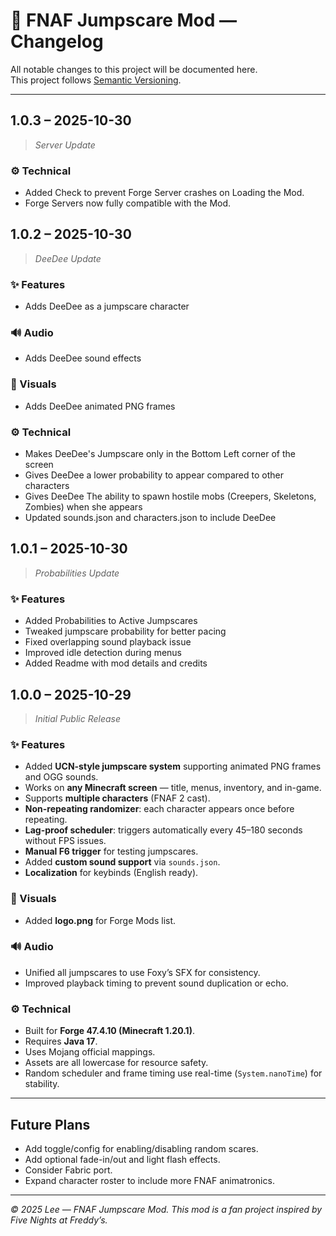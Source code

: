 # 🐻 FNAF Jumpscare Mod — Changelog

All notable changes to this project will be documented here.  
This project follows [Semantic Versioning](https://semver.org/).

---
## 1.0.3 – 2025-10-30

> _Server Update_

### ⚙️ Technical
- Added Check to prevent Forge Server crashes on Loading the Mod.
- Forge Servers now fully compatible with the Mod.

## 1.0.2 – 2025-10-30

> _DeeDee Update_

### ✨ Features

- Adds DeeDee as a jumpscare character

### 🔊 Audio

- Adds DeeDee sound effects

### 🎨 Visuals

- Adds DeeDee animated PNG frames

### ⚙️ Technical

- Makes DeeDee's Jumpscare only in the Bottom Left corner of the screen
- Gives DeeDee a lower probability to appear compared to other characters
- Gives DeeDee The ability to spawn hostile mobs (Creepers, Skeletons, Zombies) when she appears
- Updated sounds.json and characters.json to include DeeDee

## 1.0.1 – 2025-10-30

> _Probabilities Update_

### ✨ Features

- Added Probabilities to Active Jumpscares
- Tweaked jumpscare probability for better pacing
- Fixed overlapping sound playback issue
- Improved idle detection during menus
- Added Readme with mod details and credits

## 1.0.0 – 2025-10-29

> _Initial Public Release_

### ✨ Features

- Added **UCN-style jumpscare system** supporting animated PNG frames and OGG sounds.
- Works on **any Minecraft screen** — title, menus, inventory, and in-game.
- Supports **multiple characters** (FNAF 2 cast).
- **Non-repeating randomizer**: each character appears once before repeating.
- **Lag-proof scheduler**: triggers automatically every 45–180 seconds without FPS issues.
- **Manual F6 trigger** for testing jumpscares.
- Added **custom sound support** via `sounds.json`.
- **Localization** for keybinds (English ready).

### 🎨 Visuals

- Added **logo.png** for Forge Mods list.

### 🔊 Audio

- Unified all jumpscares to use Foxy’s SFX for consistency.
- Improved playback timing to prevent sound duplication or echo.

### ⚙️ Technical

- Built for **Forge 47.4.10 (Minecraft 1.20.1)**.
- Requires **Java 17**.
- Uses Mojang official mappings.
- Assets are all lowercase for resource safety.
- Random scheduler and frame timing use real-time (`System.nanoTime`) for stability.

---

## **Future Plans**

- Add toggle/config for enabling/disabling random scares.
- Add optional fade-in/out and light flash effects.
- Consider Fabric port.
- Expand character roster to include more FNAF animatronics.

---

_© 2025 Lee — FNAF Jumpscare Mod. This mod is a fan project inspired by Five Nights at Freddy’s._
